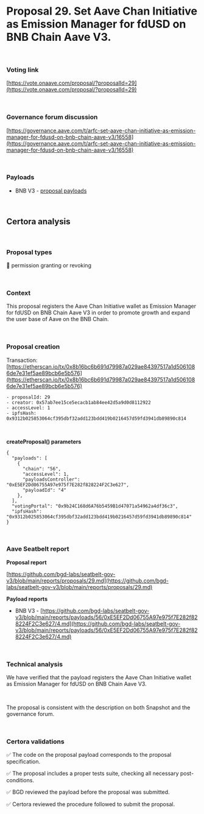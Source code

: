 # Proposal 29. Set Aave Chan Initiative as Emission Manager for fdUSD on BNB Chain Aave V3.

<br>

### Voting link

[https://vote.onaave.com/proposal/?proposalId=29](https://vote.onaave.com/proposal/?proposalId=29)

<br>

### Governance forum discussion

[https://governance.aave.com/t/arfc-set-aave-chan-initiative-as-emission-manager-for-fdusd-on-bnb-chain-aave-v3/16558](https://governance.aave.com/t/arfc-set-aave-chan-initiative-as-emission-manager-for-fdusd-on-bnb-chain-aave-v3/16558)

<br>

### Payloads

* BNB V3 - [proposal payloads](https://bscscan.com/address/0xa7E28745cF5366B621e03C41dD6E8C6eF6E5D646#code#F1#L1)

<br>

## Certora analysis

<br>

### Proposal types

:handshake: permission granting or revoking

<br>

### Context

This proposal registers the Aave Chan Initiative wallet as Emission Manager for fdUSD on BNB Chain Aave V3 in order to promote growth and expand the user base of Aave on the BNB Chain.

<br>

### Proposal creation

Transaction: [https://etherscan.io/tx/0x8b16bc6b691d79987a029ae84397517a1d5061086de7e31ef5ae89bcb6e5b576](https://etherscan.io/tx/0x8b16bc6b691d79987a029ae84397517a1d5061086de7e31ef5ae89bcb6e5b576)

```
- proposalId: 29
- creator: 0x57ab7ee15ce5ecacb1ab84ee42d5a9d0d8112922
- accessLevel: 1
- ipfsHash: 0x9312b025853064cf395dbf32add123bdd419b0216457d59fd3941db89890c814
```

<br>

**createProposal() parameters**

```
{
  "payloads": [
    {
      "chain": "56",
      "accessLevel": 1,
      "payloadsController": "0xE5EF2Dd06755A97e975f7E282f828224F2C3e627",
      "payloadId": "4"
    },
  ],
  "votingPortal": "0x9b24C168d6A76b5459B1d47071a54962a4df36c3",
  "ipfsHash": "0x9312b025853064cf395dbf32add123bdd419b0216457d59fd3941db89890c814"
}
```

<br>

### Aave Seatbelt report

**Proposal report**

[https://github.com/bgd-labs/seatbelt-gov-v3/blob/main/reports/proposals/29.md](https://github.com/bgd-labs/seatbelt-gov-v3/blob/main/reports/proposals/29.md)

**Payload reports**

* BNB V3 - [https://github.com/bgd-labs/seatbelt-gov-v3/blob/main/reports/payloads/56/0xE5EF2Dd06755A97e975f7E282f828224F2C3e627/4.md](https://github.com/bgd-labs/seatbelt-gov-v3/blob/main/reports/payloads/56/0xE5EF2Dd06755A97e975f7E282f828224F2C3e627/4.md)
  
<br>

### Technical analysis

We have verified that the payload registers the Aave Chan Initiative wallet as Emission Manager for fdUSD on BNB Chain Aave V3.

<br>

The proposal is consistent with the description on both Snapshot and the governance forum.

<br>

### Certora validations

:white_check_mark: The code on the proposal payload corresponds to the proposal specification.

:white_check_mark: The proposal includes a proper tests suite, checking all necessary post-conditions. 

:white_check_mark: BGD reviewed the payload before the proposal was submitted.

:white_check_mark: Certora reviewed the procedure followed to submit the proposal.
